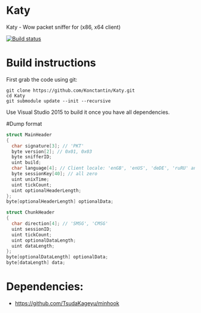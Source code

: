 # Katy
Katy - Wow packet sniffer for (x86, x64 client)

[![Build status](https://ci.appveyor.com/api/projects/status/trp02gu6y6k3diya?svg=true)](https://ci.appveyor.com/project/Konctantin/katy)

# Build instructions
First grab the code using git:

```
git clone https://github.com/Konctantin/Katy.git
cd Katy
git submodule update --init --recursive
```

Use Visual Studio 2015 to build it once you have all dependencies.

#Dump format

```c++
struct MainHeader
{
  char signature[3]; // 'PKT'
  byte version[2]; // 0x01, 0x03
  byte snifferID; 
  uint build; 
  char language[4]; // Client locale: 'enGB', 'enUS', 'deDE', 'ruRU' and ect.
  byte sessionKey[40]; // all zero
  uint unixTime;
  uint tickCount;
  uint optionalHeaderLength; 
};
byte[optionalHeaderLength] optionalData;
```
```c++
struct ChunkHeader
{
  char direction[4]; // 'SMSG', 'CMSG'
  uint sessionID;
  uint tickCount;
  uint optionalDataLength;
  uint dataLength;
};
byte[optionalDataLength] optionalData;
byte[dataLength] data;
```

# Dependencies:
 * https://github.com/TsudaKageyu/minhook